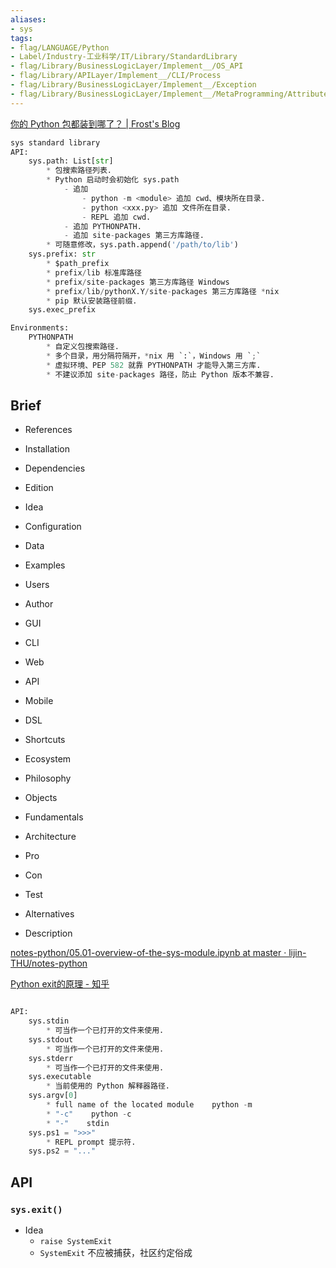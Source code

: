 ```yaml
---
aliases:
- sys
tags:
- flag/LANGUAGE/Python
- Label/Industry-工业科学/IT/Library/StandardLibrary
- flag/Library/BusinessLogicLayer/Implement__/OS_API
- flag/Library/APILayer/Implement__/CLI/Process
- flag/Library/BusinessLogicLayer/Implement__/Exception
- flag/Library/BusinessLogicLayer/Implement__/MetaProgramming/Attribute/Namespace
---
```


[你的 Python 包都装到哪了？ | Frost's Blog](https://frostming.com/2019/03-13/where-do-your-packages-go/)


```python
sys standard library
API:
    sys.path: List[str]
        * 包搜索路径列表.
        * Python 启动时会初始化 sys.path
            - 追加
                - python -m <module> 追加 cwd、模块所在目录.
                - python <xxx.py> 追加 文件所在目录.
                - REPL 追加 cwd.
            - 追加 PYTHONPATH.
            - 追加 site-packages 第三方库路径.
        * 可随意修改，sys.path.append('/path/to/lib')
    sys.prefix: str
        * $path_prefix
        * prefix/lib 标准库路径
        * prefix/site-packages 第三方库路径 Windows
        * prefix/lib/pythonX.Y/site-packages 第三方库路径 *nix
        * pip 默认安装路径前缀.
    sys.exec_prefix

Environments:
    PYTHONPATH
        * 自定义包搜索路径.
        * 多个目录，用分隔符隔开，*nix 用 `:`，Windows 用 `;`
        * 虚拟环境、PEP 582 就靠 PYTHONPATH 才能导入第三方库.
        * 不建议添加 site-packages 路径，防止 Python 版本不兼容.

```

## Brief

- References

- Installation

- Dependencies

- Edition

- Idea

- Configuration

- Data

- Examples

- Users

- Author

- GUI

- CLI

- Web

- API

- Mobile

- DSL

- Shortcuts

- Ecosystem

- Philosophy

- Objects

- Fundamentals

- Architecture

- Pro

- Con

- Test

- Alternatives

- Description

[notes-python/05.01-overview-of-the-sys-module.ipynb at master · lijin-THU/notes-python](https://github.com/lijin-THU/notes-python/blob/master/05-advanced-python/05.01-overview-of-the-sys-module.ipynb)

[Python exit的原理 - 知乎](https://zhuanlan.zhihu.com/p/388475086)


```python

API:
    sys.stdin
        * 可当作一个已打开的文件来使用.
    sys.stdout
        * 可当作一个已打开的文件来使用.
    sys.stderr
        * 可当作一个已打开的文件来使用.
    sys.executable
        * 当前使用的 Python 解释器路径.
    sys.argv[0]
        * full name of the located module    python -m
        * "-c"    python -c
        * "-"    stdin
    sys.ps1 = ">>>"
        * REPL prompt 提示符.
    sys.ps2 = "..."


```

## API

### `sys.exit()`

- Idea
    * `raise SystemExit`
    * `SystemExit` 不应被捕获，社区约定俗成
